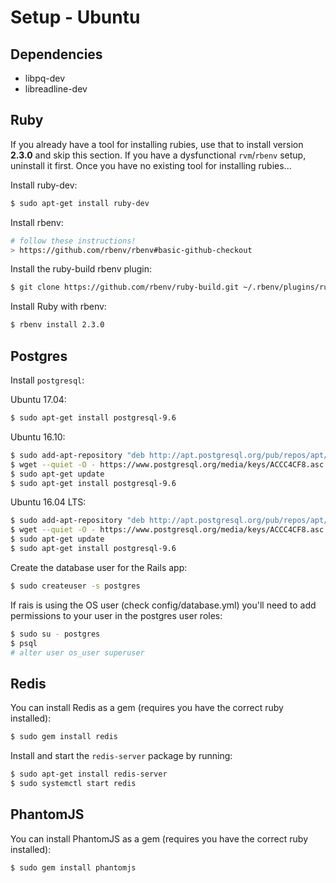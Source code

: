 # Setup - Ubuntu

## Dependencies
- libpq-dev
- libreadline-dev

## Ruby

If you already have a tool for installing rubies, use that to install version **2.3.0** and skip this section. If you have a dysfunctional `rvm`/`rbenv` setup, uninstall it first. Once you have no existing tool for installing rubies...

Install ruby-dev:

```sh
$ sudo apt-get install ruby-dev
```

Install rbenv:

```sh
# follow these instructions!
> https://github.com/rbenv/rbenv#basic-github-checkout
```

Install the ruby-build rbenv plugin:

```sh
$ git clone https://github.com/rbenv/ruby-build.git ~/.rbenv/plugins/ruby-build
```

Install Ruby with rbenv:

```sh
$ rbenv install 2.3.0
```

## Postgres

Install `postgresql`:

Ubuntu 17.04:

```sh
$ sudo apt-get install postgresql-9.6
```

Ubuntu 16.10:

```sh
$ sudo add-apt-repository "deb http://apt.postgresql.org/pub/repos/apt/ xenial-pgdg main"
$ wget --quiet -O - https://www.postgresql.org/media/keys/ACCC4CF8.asc | sudo apt-key add -
$ sudo apt-get update
$ sudo apt-get install postgresql-9.6
```

Ubuntu 16.04 LTS:
```sh
$ sudo add-apt-repository "deb http://apt.postgresql.org/pub/repos/apt/ xenial-pgdg main"
$ wget --quiet -O - https://www.postgresql.org/media/keys/ACCC4CF8.asc | sudo apt-key add -
$ sudo apt-get update
$ sudo apt-get install postgresql-9.6
```

Create the database user for the Rails app:

```sh
$ sudo createuser -s postgres
```

If rais is using the OS user (check config/database.yml) you'll need to add
permissions to your user in the postgres user roles:

```sh
$ sudo su - postgres
$ psql
# alter user os_user superuser
```

## Redis

You can install Redis as a gem (requires you have the correct ruby installed):

```sh
$ sudo gem install redis
```

Install and start the `redis-server` package by running:

```sh
$ sudo apt-get install redis-server
$ sudo systemctl start redis
```

## PhantomJS

You can install PhantomJS as a gem (requires you have the correct ruby installed):

```sh
$ sudo gem install phantomjs
```
